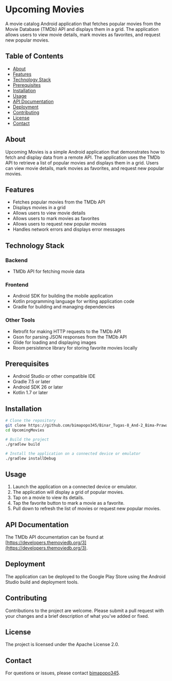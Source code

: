 # Upcoming Movies
A movie catalog Android application that fetches popular movies from the Movie Database (TMDb) API and displays them in a grid. The application allows users to view movie details, mark movies as favorites, and request new popular movies.

## Table of Contents
- [About](#about)
- [Features](#features)
- [Technology Stack](#technology-stack)
- [Prerequisites](#prerequisites)
- [Installation](#installation)
- [Usage](#usage)
- [API Documentation](#api-documentation)
- [Deployment](#deployment)
- [Contributing](#contributing)
- [License](#license)
- [Contact](#contact)

## About
Upcoming Movies is a simple Android application that demonstrates how to fetch and display data from a remote API. The application uses the TMDb API to retrieve a list of popular movies and displays them in a grid. Users can view movie details, mark movies as favorites, and request new popular movies.

## Features
* Fetches popular movies from the TMDb API
* Displays movies in a grid
* Allows users to view movie details
* Allows users to mark movies as favorites
* Allows users to request new popular movies
* Handles network errors and displays error messages

## Technology Stack
### Backend
* TMDb API for fetching movie data
### Frontend
* Android SDK for building the mobile application
* Kotlin programming language for writing application code
* Gradle for building and managing dependencies
### Other Tools
* Retrofit for making HTTP requests to the TMDb API
* Gson for parsing JSON responses from the TMDb API
* Glide for loading and displaying images
* Room persistence library for storing favorite movies locally

## Prerequisites
* Android Studio or other compatible IDE
* Gradle 7.5 or later
* Android SDK 26 or later
* Kotlin 1.7 or later

## Installation
```bash
# Clone the repository
git clone https://github.com/bimapopo345/Binar_Tugas-8_And-2_Bima-Prawang-Saputra.git
cd UpcomingMovies

# Build the project
./gradlew build

# Install the application on a connected device or emulator
./gradlew installDebug
```

## Usage
1. Launch the application on a connected device or emulator.
2. The application will display a grid of popular movies.
3. Tap on a movie to view its details.
4. Tap the favorite button to mark a movie as a favorite.
5. Pull down to refresh the list of movies or request new popular movies.

## API Documentation
The TMDb API documentation can be found at [https://developers.themoviedb.org/3](https://developers.themoviedb.org/3).

## Deployment
The application can be deployed to the Google Play Store using the Android Studio build and deployment tools.

## Contributing
Contributions to the project are welcome. Please submit a pull request with your changes and a brief description of what you've added or fixed.

## License
The project is licensed under the Apache License 2.0.

## Contact
For questions or issues, please contact [bimapopo345](https://github.com/bimapopo345).
